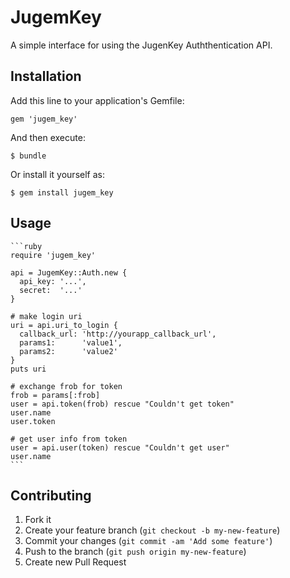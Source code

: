 # JugemKey

A simple interface for using the JugenKey Auththentication API.

## Installation

Add this line to your application's Gemfile:

    gem 'jugem_key'

And then execute:

    $ bundle

Or install it yourself as:

    $ gem install jugem_key

## Usage

    ```ruby
    require 'jugem_key'

    api = JugemKey::Auth.new {
      api_key: '...',
      secret:  '...'
    }

    # make login uri
    uri = api.uri_to_login {
      callback_url: 'http://yourapp_callback_url',
      params1:      'value1',
      params2:      'value2'
    }
    puts uri

    # exchange frob for token
    frob = params[:frob]
    user = api.token(frob) rescue "Couldn't get token" 
    user.name
    user.token

    # get user info from token
    user = api.user(token) rescue "Couldn't get user"
    user.name
    ```

## Contributing

1. Fork it
2. Create your feature branch (`git checkout -b my-new-feature`)
3. Commit your changes (`git commit -am 'Add some feature'`)
4. Push to the branch (`git push origin my-new-feature`)
5. Create new Pull Request
